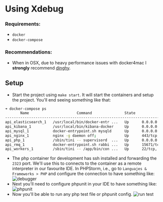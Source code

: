 # Using Xdebug

### Requirements: 

- `docker` 
- `docker-compose`

### Recommendations: 

- When in OSX, due to heavy performance issues with docker4mac I **strongly** recommend [dinghy](https://github.com/codekitchen/dinghy).

## Setup

- Start the project using `make start`. It will start the containers and setup the project. You'll end seeing something like that:
```bash
➜ docker-compose ps        
       Name                      Command               State                                             Ports                                           
---------------------------------------------------------------------------------------------------------------------------------------------------------
api_elasticsearch_1   /usr/local/bin/docker-entr ...   Up      0.0.0.0:9200->9200/tcp, 9300/tcp                                                          
api_kibana_1          /usr/local/bin/kibana-docker     Up      0.0.0.0:5601->5601/tcp                                                                    
api_mysql_1           docker-entrypoint.sh mysqld      Up      0.0.0.0:3306->3306/tcp                                                                    
api_nginx_1           nginx -g daemon off;             Up      443/tcp, 0.0.0.0:80->80/tcp                                                               
api_php_1             /sbin/tini -- supervisord  ...   Up      0.0.0.0:2323->22/tcp, 9000/tcp                                                            
api_rmq_1             docker-entrypoint.sh rabbi ...   Up      15671/tcp, 0.0.0.0:15672->15672/tcp, 25672/tcp, 4369/tcp, 5671/tcp, 0.0.0.0:5672->5672/tcp
api_workers_1         /sbin/tini -- /app/bin/con ...   Up      22/tcp, 9000/tcp  
```
- The php container for development has ssh installed and forwarding the `2323` port. We'll use this to connects to the container as a remote interpreter in our favourite IDE. In PHPStorm, i.e., go to `Languajes & Frameworks > PHP` and configure the connection to have something like:
![debugger](https://i.imgur.com/oTXsPlZ.png)
- Next you'll need to configure phpunit in your IDE to have something like:
![phpunit](https://i.imgur.com/AzFTN9k.png)
- Now you'll be able to run any php test file or phpunit config.
![run test](https://i.imgur.com/AzFTN9k.png) 
